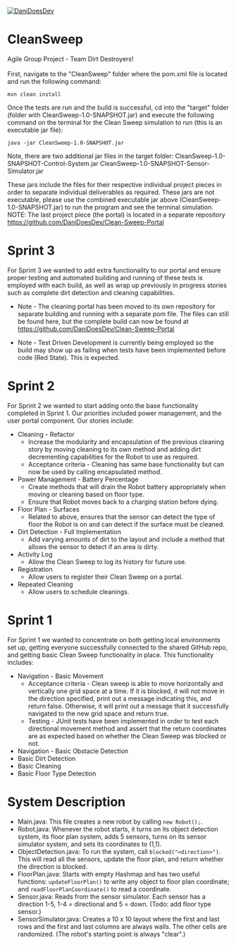 [![DaniDoesDev](https://circleci.com/gh/DaniDoesDev/CleanSweep.svg?style=shield)](https://app.circleci.com/pipelines/github/DaniDoesDev/CleanSweep)

# CleanSweep
Agile Group Project - Team Dirt Destroyers! 
<br /><br />
First, navigate to the "CleanSweep" folder where the pom.xml file is located and run the following command:
```
mvn clean install
```

Once the tests are run and the build is successful, cd into the "target" folder (folder with CleanSweep-1.0-SNAPSHOT.jar) and execute the following command on the terminal for the Clean Sweep simulation to run (this is an executable jar file):
```
java -jar CleanSweep-1.0-SNAPSHOT.jar
```

Note, there are two additional jar files in the target folder:
CleanSweep-1.0-SNAPSHOT-Control-System.jar
CleanSweep-1.0-SNAPSHOT-Sensor-Simulator.jar

These jars include the files for their respective individual project pieces in order to separate individual deliverables as required.
These jars are not executable, please use the combined executable jar above (CleanSweep-1.0-SNAPSHOT.jar) to run the program and see the terminal simulation.
NOTE: The last project piece (the portal) is located in a separate repository https://github.com/DaniDoesDev/Clean-Sweep-Portal

# Sprint 3

For Sprint 3 we wanted to add extra functionality to our portal and ensure proper testing and automated building and running of these tests is employed with each build, as well as wrap up previously in progress stories such as complete dirt detection and cleaning capabilities.

* Note - The cleaning portal has been moved to its own repository for separate building and running with a separate pom file. The files can still be found here, but the complete build can now be found at https://github.com/DaniDoesDev/Clean-Sweep-Portal

* Note - Test Driven Development is currently being employed so the build may show up as failing when tests have been implemented before code (Red State). This is expected.

# Sprint 2

For Sprint 2 we wanted to start adding onto the base functionality completed in Sprint 1. Our priorities included power management, and the user portal component. Our stories include:

* Cleaning - Refactor
    * Increase the modularity and encapsulation of the previous cleaning story by moving cleaning to its own method and adding dirt decrementing capabilities for the Robot to use as required.
    * Acceptance criteria - Cleaning has same base functionality but can now be used by calling encapsulated method.
* Power Management - Battery Percentage
    * Create methods that will drain the Robot battery appropriately when moving or cleaning based on floor type.
    * Ensure that Robot moves back to a charging station before dying.
* Floor Plan - Surfaces
    * Related to above, ensures that the sensor can detect the type of floor the Robot is on and can detect if the surface must be cleaned.
* Dirt Detection - Full Implementation
    * Add varying amounts of dirt to the layout and include a method that allows the sensor to detect if an area is dirty.
* Activity Log
    * Allow the Clean Sweep to log its history for future use.
* Registration
    * Allow users to register their Clean Sweep on a portal.
* Repeated Cleaning
    * Allow users to schedule cleanings.

# Sprint 1

For Sprint 1 we wanted to concentrate on both getting local environments set up, getting everyone successfully connected to the shared GitHub repo, and getting basic Clean Sweep functionality in place. This functionality includes:

* Navigation - Basic Movement
    * Acceptance criteria - Clean sweep is able to move horizontally and vertically one grid space at a time. If it is blocked, it will not move in the direction specified, print out a message indicating this, and return false. Otherwise, it will print out a message that it successfully navigated to the new grid space and return true. 
    * Testing - JUnit tests have been implemented in order to test each directional movement method and assert that the return coordinates are as expected based on whether the Clean Sweep was blocked or not.
* Navigation - Basic Obstacle Detection
* Basic Dirt Detection
* Basic Cleaning
* Basic Floor Type Detection

# System Description

* Main.java: This file creates a new robot by calling `new Robot();`.
* Robot.java: Whenever the robot starts, it turns on its object detection system,
 its floor plan system, adds 5 sensors, turns on its sensor simulator system, and 
 sets its coordinates to (1,1).  
* ObjectDetection.java:
To run the system, call `blocked("<direction>")`. This will read all the sensors, update the floor plan,
and return whether the direction is blocked.
* FloorPlan.java: Starts with empty Hashmap and has two useful functions: `updateFloorPlan()`
to write any object to floor plan coordinate; and `readFloorPlanCoordinate()` to read a coordinate.
* Sensor.java: Reads from the sensor simulator. Each sensor has a direction 1-5, 
1-4 = directional and 5 = down. (Todo: add floor type sensor.)
* SensorSimulator.java: Creates a 10 x 10 layout where the first and last
rows and the first and last columns are always walls. The other cells are randomized.
(The robot's starting point is always "clear".)